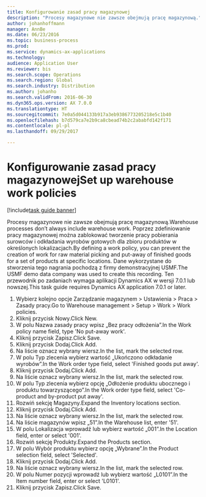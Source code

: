 ```yaml
--- 
title: Konfigurowanie zasad pracy magazynowej
description: "Procesy magazynowe nie zawsze obejmują pracę magazynową."
author: johanhoffmann
manager: AnnBe
ms.date: 06/23/2016
ms.topic: business-process
ms.prod: 
ms.service: dynamics-ax-applications
ms.technology: 
audience: Application User
ms.reviewer: bis
ms.search.scope: Operations
ms.search.region: Global
ms.search.industry: Distribution
ms.author: johanho
ms.search.validFrom: 2016-06-30
ms.dyn365.ops.version: AX 7.0.0
ms.translationtype: HT
ms.sourcegitcommit: 7e0a5d044133b917a3eb9386773205218e5c1b40
ms.openlocfilehash: b7d579ca7e2b9ca8cbead74b2c2ababfd142f171
ms.contentlocale: pl-pl
ms.lasthandoff: 09/29/2017

---
```

# <a name="set-up-warehouse-work-policies"></a><span data-ttu-id="ec2f8-103">Konfigurowanie zasad pracy magazynowej</span><span class="sxs-lookup"><span data-stu-id="ec2f8-103">Set up warehouse work policies</span></span> 

[!include[task guide banner](../../includes/task-guide-banner.md)]

<span data-ttu-id="ec2f8-104">Procesy magazynowe nie zawsze obejmują pracę magazynową.</span><span class="sxs-lookup"><span data-stu-id="ec2f8-104">Warehouse processes don’t always include warehouse work.</span></span> <span data-ttu-id="ec2f8-105">Poprzez zdefiniowanie pracy magazynowej można zablokować tworzenie pracy pobierania surowców i odkładania wyrobów gotowych dla zbioru produktów w określonych lokalizacjach.</span><span class="sxs-lookup"><span data-stu-id="ec2f8-105">By defining a work policy, you can prevent the creation of work for raw material picking and put-away of finished goods for a set of products at specific locations.</span></span> <span data-ttu-id="ec2f8-106">Dane wykorzystane do stworzenia tego nagrania pochodzą z firmy demonstracyjnej USMF.</span><span class="sxs-lookup"><span data-stu-id="ec2f8-106">The USMF demo data company was used to create this recording.</span></span> <span data-ttu-id="ec2f8-107">Ten przewodnik po zadaniach wymaga aplikacji Dynamics AX w wersji 7.0.1 lub nowszej.</span><span class="sxs-lookup"><span data-stu-id="ec2f8-107">This task guide requires Dynamics AX application 7.0.1 or later.</span></span>

1. <span data-ttu-id="ec2f8-108">Wybierz kolejno opcje Zarządzanie magazynem > Ustawienia > Praca > Zasady pracy.</span><span class="sxs-lookup"><span data-stu-id="ec2f8-108">Go to Warehouse management > Setup > Work > Work policies.</span></span>
2. <span data-ttu-id="ec2f8-109">Kliknij przycisk Nowy.</span><span class="sxs-lookup"><span data-stu-id="ec2f8-109">Click New.</span></span>
3. <span data-ttu-id="ec2f8-110">W polu Nazwa zasady pracy wpisz „Bez pracy odłożenia”.</span><span class="sxs-lookup"><span data-stu-id="ec2f8-110">In the Work policy name field, type 'No put-away work'.</span></span>
4. <span data-ttu-id="ec2f8-111">Kliknij przycisk Zapisz.</span><span class="sxs-lookup"><span data-stu-id="ec2f8-111">Click Save.</span></span>
5. <span data-ttu-id="ec2f8-112">Kliknij przycisk Dodaj.</span><span class="sxs-lookup"><span data-stu-id="ec2f8-112">Click Add.</span></span>
6. <span data-ttu-id="ec2f8-113">Na liście oznacz wybrany wiersz.</span><span class="sxs-lookup"><span data-stu-id="ec2f8-113">In the list, mark the selected row.</span></span>
7. <span data-ttu-id="ec2f8-114">W polu Typ zlecenia wybierz wartość „Ukończono odkładanie wyrobów”.</span><span class="sxs-lookup"><span data-stu-id="ec2f8-114">In the Work order type field, select 'Finished goods put away'.</span></span>
8. <span data-ttu-id="ec2f8-115">Kliknij przycisk Dodaj.</span><span class="sxs-lookup"><span data-stu-id="ec2f8-115">Click Add.</span></span>
9. <span data-ttu-id="ec2f8-116">Na liście oznacz wybrany wiersz.</span><span class="sxs-lookup"><span data-stu-id="ec2f8-116">In the list, mark the selected row.</span></span>
10. <span data-ttu-id="ec2f8-117">W polu Typ zlecenia wybierz opcję „Odłożenie produktu ubocznego i produktu towarzyszącego”.</span><span class="sxs-lookup"><span data-stu-id="ec2f8-117">In the Work order type field, select 'Co-product and by-product put away'.</span></span>
11. <span data-ttu-id="ec2f8-118">Rozwiń sekcję Magazyny.</span><span class="sxs-lookup"><span data-stu-id="ec2f8-118">Expand the Inventory locations section.</span></span>
12. <span data-ttu-id="ec2f8-119">Kliknij przycisk Dodaj.</span><span class="sxs-lookup"><span data-stu-id="ec2f8-119">Click Add.</span></span>
13. <span data-ttu-id="ec2f8-120">Na liście oznacz wybrany wiersz.</span><span class="sxs-lookup"><span data-stu-id="ec2f8-120">In the list, mark the selected row.</span></span>
14. <span data-ttu-id="ec2f8-121">Na liście magazynów wpisz „51”.</span><span class="sxs-lookup"><span data-stu-id="ec2f8-121">In the Warehouse list, enter '51'.</span></span>
15. <span data-ttu-id="ec2f8-122">W polu Lokalizacja wprowadź lub wybierz wartość „001”.</span><span class="sxs-lookup"><span data-stu-id="ec2f8-122">In the Location field, enter or select '001'.</span></span>
16. <span data-ttu-id="ec2f8-123">Rozwiń sekcję Produkty.</span><span class="sxs-lookup"><span data-stu-id="ec2f8-123">Expand the Products section.</span></span>
17. <span data-ttu-id="ec2f8-124">W polu Wybór produktu wybierz opcję „Wybrane”.</span><span class="sxs-lookup"><span data-stu-id="ec2f8-124">In the Product selection field, select 'Selected'.</span></span>
18. <span data-ttu-id="ec2f8-125">Kliknij przycisk Dodaj.</span><span class="sxs-lookup"><span data-stu-id="ec2f8-125">Click Add.</span></span>
19. <span data-ttu-id="ec2f8-126">Na liście oznacz wybrany wiersz.</span><span class="sxs-lookup"><span data-stu-id="ec2f8-126">In the list, mark the selected row.</span></span>
20. <span data-ttu-id="ec2f8-127">W polu Numer pozycji wprowadź lub wybierz wartość „L0101”.</span><span class="sxs-lookup"><span data-stu-id="ec2f8-127">In the Item number field, enter or select 'L0101'.</span></span>
21. <span data-ttu-id="ec2f8-128">Kliknij przycisk Zapisz.</span><span class="sxs-lookup"><span data-stu-id="ec2f8-128">Click Save.</span></span>


